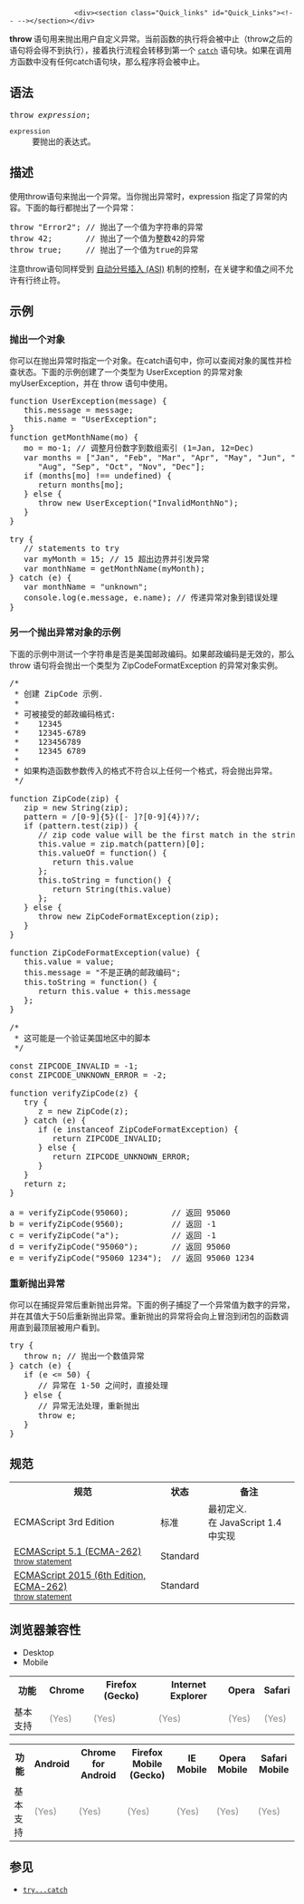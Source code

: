 
                
                  
                    <div><section class="Quick_links" id="Quick_Links"><!-- --></section></div>

<p><strong>throw </strong>&#x8BED;&#x53E5;&#x7528;&#x6765;&#x629B;&#x51FA;&#x7528;&#x6237;&#x81EA;&#x5B9A;&#x4E49;&#x5F02;&#x5E38;&#x3002;&#x5F53;&#x524D;&#x51FD;&#x6570;&#x7684;&#x6267;&#x884C;&#x5C06;&#x4F1A;&#x88AB;&#x4E2D;&#x6B62;&#xFF08;throw&#x4E4B;&#x540E;&#x7684;&#x8BED;&#x53E5;&#x5C06;&#x4F1A;&#x5F97;&#x4E0D;&#x5230;&#x6267;&#x884C;&#xFF09;&#xFF0C;&#x63A5;&#x7740;&#x6267;&#x884C;&#x6D41;&#x7A0B;&#x4F1A;&#x8F6C;&#x79FB;&#x5230;&#x7B2C;&#x4E00;&#x4E2A;&#xA0;<a href="/en-US/docs/Web/JavaScript/Reference/Statements/try...catch"><code>catch</code></a>&#xA0;&#x8BED;&#x53E5;&#x5757;&#x3002;&#x5982;&#x679C;&#x5728;&#x8C03;&#x7528;&#x65B9;&#x51FD;&#x6570;&#x4E2D;&#x6CA1;&#x6709;&#x4EFB;&#x4F55;catch&#x8BED;&#x53E5;&#x5757;&#xFF0C;&#x90A3;&#x4E48;&#x7A0B;&#x5E8F;&#x5C06;&#x4F1A;&#x88AB;&#x4E2D;&#x6B62;&#x3002;</p>

<h2 id="&#x8BED;&#x6CD5;">&#x8BED;&#x6CD5;</h2>

<pre class="syntaxbox">throw <em>expression</em>; </pre>

<dl>
 <dt><code>expression</code></dt>
 <dd>&#x8981;&#x629B;&#x51FA;&#x7684;&#x8868;&#x8FBE;&#x5F0F;&#x3002;</dd>
</dl>

<h2 id="&#x63CF;&#x8FF0;">&#x63CF;&#x8FF0;</h2>

<p>&#x4F7F;&#x7528;throw&#x8BED;&#x53E5;&#x6765;&#x629B;&#x51FA;&#x4E00;&#x4E2A;&#x5F02;&#x5E38;&#x3002;&#x5F53;&#x4F60;&#x629B;&#x51FA;&#x5F02;&#x5E38;&#x65F6;&#xFF0C;expression &#x6307;&#x5B9A;&#x4E86;&#x5F02;&#x5E38;&#x7684;&#x5185;&#x5BB9;&#x3002;&#x4E0B;&#x9762;&#x7684;&#x6BCF;&#x884C;&#x90FD;&#x629B;&#x51FA;&#x4E86;&#x4E00;&#x4E2A;&#x5F02;&#x5E38;&#xFF1A;</p>

<pre class="brush: js">throw &quot;Error2&quot;; // &#x629B;&#x51FA;&#x4E86;&#x4E00;&#x4E2A;&#x503C;&#x4E3A;&#x5B57;&#x7B26;&#x4E32;&#x7684;&#x5F02;&#x5E38;
throw 42;       // &#x629B;&#x51FA;&#x4E86;&#x4E00;&#x4E2A;&#x503C;&#x4E3A;&#x6574;&#x6570;42&#x7684;&#x5F02;&#x5E38;
throw true;     // &#x629B;&#x51FA;&#x4E86;&#x4E00;&#x4E2A;&#x503C;&#x4E3A;true&#x7684;&#x5F02;&#x5E38;</pre>

<p>&#x6CE8;&#x610F;throw&#x8BED;&#x53E5;&#x540C;&#x6837;&#x53D7;&#x5230;&#xA0;<a href="/en-US/docs/Web/JavaScript/Reference/Lexical_grammar#Automatic_semicolon_insertion">&#x81EA;&#x52A8;&#x5206;&#x53F7;&#x63D2;&#x5165;&#xA0;(ASI)</a>&#xA0;&#x673A;&#x5236;&#x7684;&#x63A7;&#x5236;&#xFF0C;&#x5728;&#x5173;&#x952E;&#x5B57;&#x548C;&#x503C;&#x4E4B;&#x95F4;&#x4E0D;&#x5141;&#x8BB8;&#x6709;&#x884C;&#x7EC8;&#x6B62;&#x7B26;&#x3002;</p>

<h2 id="&#x793A;&#x4F8B;">&#x793A;&#x4F8B;</h2>

<h3 id="&#x629B;&#x51FA;&#x4E00;&#x4E2A;&#x5BF9;&#x8C61;">&#x629B;&#x51FA;&#x4E00;&#x4E2A;&#x5BF9;&#x8C61;</h3>

<p>&#x4F60;&#x53EF;&#x4EE5;&#x5728;&#x629B;&#x51FA;&#x5F02;&#x5E38;&#x65F6;&#x6307;&#x5B9A;&#x4E00;&#x4E2A;&#x5BF9;&#x8C61;&#x3002;&#x5728;catch&#x8BED;&#x53E5;&#x4E2D;&#xFF0C;&#x4F60;&#x53EF;&#x4EE5;&#x67E5;&#x9605;&#x5BF9;&#x8C61;&#x7684;&#x5C5E;&#x6027;&#x5E76;&#x68C0;&#x67E5;&#x72B6;&#x6001;&#x3002;&#x4E0B;&#x9762;&#x7684;&#x793A;&#x4F8B;&#x521B;&#x5EFA;&#x4E86;&#x4E00;&#x4E2A;&#x7C7B;&#x578B;&#x4E3A; UserException &#x7684;&#x5F02;&#x5E38;&#x5BF9;&#x8C61; myUserException&#xFF0C;&#x5E76;&#x5728; throw &#x8BED;&#x53E5;&#x4E2D;&#x4F7F;&#x7528;&#x3002;</p>

<pre class="brush: js">function UserException(message) {
   this.message = message;
   this.name = &quot;UserException&quot;;
}
function getMonthName(mo) {
   mo = mo-1; // &#x8C03;&#x6574;&#x6708;&#x4EFD;&#x6570;&#x5B57;&#x5230;&#x6570;&#x7EC4;&#x7D22;&#x5F15; (1=Jan, 12=Dec)
   var months = [&quot;Jan&quot;, &quot;Feb&quot;, &quot;Mar&quot;, &quot;Apr&quot;, &quot;May&quot;, &quot;Jun&quot;, &quot;Jul&quot;,
      &quot;Aug&quot;, &quot;Sep&quot;, &quot;Oct&quot;, &quot;Nov&quot;, &quot;Dec&quot;];
   if (months[mo] !== undefined) {
      return months[mo];
   } else {
      throw new UserException(&quot;InvalidMonthNo&quot;);
   }
}

try {
   // statements to try
   var myMonth = 15; // 15 &#x8D85;&#x51FA;&#x8FB9;&#x754C;&#x5E76;&#x5F15;&#x53D1;&#x5F02;&#x5E38;
   var monthName = getMonthName(myMonth);
} catch (e) {
   var monthName = &quot;unknown&quot;;
   console.log(e.message, e.name); // &#x4F20;&#x9012;&#x5F02;&#x5E38;&#x5BF9;&#x8C61;&#x5230;&#x9519;&#x8BEF;&#x5904;&#x7406;
}
</pre>

<h3 id="&#x53E6;&#x4E00;&#x4E2A;&#x629B;&#x51FA;&#x5F02;&#x5E38;&#x5BF9;&#x8C61;&#x7684;&#x793A;&#x4F8B;">&#x53E6;&#x4E00;&#x4E2A;&#x629B;&#x51FA;&#x5F02;&#x5E38;&#x5BF9;&#x8C61;&#x7684;&#x793A;&#x4F8B;</h3>

<p>&#x4E0B;&#x9762;&#x7684;&#x793A;&#x4F8B;&#x4E2D;&#x6D4B;&#x8BD5;&#x4E00;&#x4E2A;&#x5B57;&#x7B26;&#x4E32;&#x662F;&#x5426;&#x662F;&#x7F8E;&#x56FD;&#x90AE;&#x653F;&#x7F16;&#x7801;&#x3002;&#x5982;&#x679C;&#x90AE;&#x653F;&#x7F16;&#x7801;&#x662F;&#x65E0;&#x6548;&#x7684;&#xFF0C;&#x90A3;&#x4E48; throw &#x8BED;&#x53E5;&#x5C06;&#x4F1A;&#x629B;&#x51FA;&#x4E00;&#x4E2A;&#x7C7B;&#x578B;&#x4E3A; ZipCodeFormatException &#x7684;&#x5F02;&#x5E38;&#x5BF9;&#x8C61;&#x5B9E;&#x4F8B;&#x3002;</p>

<pre class="brush: js">/*
 * &#x521B;&#x5EFA; ZipCode &#x793A;&#x4F8B;.
 *
 * &#x53EF;&#x88AB;&#x63A5;&#x53D7;&#x7684;&#x90AE;&#x653F;&#x7F16;&#x7801;&#x683C;&#x5F0F;:
 *    12345
 *    12345-6789
 *    123456789
 *    12345 6789
 *
 * &#x5982;&#x679C;&#x6784;&#x9020;&#x51FD;&#x6570;&#x53C2;&#x6570;&#x4F20;&#x5165;&#x7684;&#x683C;&#x5F0F;&#x4E0D;&#x7B26;&#x5408;&#x4EE5;&#x4E0A;&#x4EFB;&#x4F55;&#x4E00;&#x4E2A;&#x683C;&#x5F0F;&#xFF0C;&#x5C06;&#x4F1A;&#x629B;&#x51FA;&#x5F02;&#x5E38;&#x3002;
 */

function ZipCode(zip) {
   zip = new String(zip);
   pattern = /[0-9]{5}([- ]?[0-9]{4})?/;
   if (pattern.test(zip)) {
      // zip code value will be the first match in the string
      this.value = zip.match(pattern)[0];
      this.valueOf = function() {
         return this.value
      };
      this.toString = function() {
         return String(this.value)
      };
   } else {
      throw new ZipCodeFormatException(zip);
   }
}

function ZipCodeFormatException(value) {
   this.value = value;
   this.message = &quot;&#x4E0D;&#x662F;&#x6B63;&#x786E;&#x7684;&#x90AE;&#x653F;&#x7F16;&#x7801;&quot;;
   this.toString = function() {
      return this.value + this.message
   };
}

/*
 * &#x8FD9;&#x53EF;&#x80FD;&#x662F;&#x4E00;&#x4E2A;&#x9A8C;&#x8BC1;&#x7F8E;&#x56FD;&#x5730;&#x533A;&#x4E2D;&#x7684;&#x811A;&#x672C;
 */

const ZIPCODE_INVALID = -1;
const ZIPCODE_UNKNOWN_ERROR = -2;

function verifyZipCode(z) {
   try {
      z = new ZipCode(z);
   } catch (e) {
      if (e instanceof ZipCodeFormatException) {
         return ZIPCODE_INVALID;
      } else {
         return ZIPCODE_UNKNOWN_ERROR;
      }
   }
   return z;
}

a = verifyZipCode(95060);         // &#x8FD4;&#x56DE; 95060
b = verifyZipCode(9560);          // &#x8FD4;&#x56DE; -1
c = verifyZipCode(&quot;a&quot;);           // &#x8FD4;&#x56DE; -1
d = verifyZipCode(&quot;95060&quot;);       // &#x8FD4;&#x56DE; 95060
e = verifyZipCode(&quot;95060 1234&quot;);  // &#x8FD4;&#x56DE; 95060 1234
</pre>

<h3 id="&#x91CD;&#x65B0;&#x629B;&#x51FA;&#x5F02;&#x5E38;">&#x91CD;&#x65B0;&#x629B;&#x51FA;&#x5F02;&#x5E38;</h3>

<p>&#x4F60;&#x53EF;&#x4EE5;&#x5728;&#x6355;&#x6349;&#x5F02;&#x5E38;&#x540E;&#x91CD;&#x65B0;&#x629B;&#x51FA;&#x5F02;&#x5E38;&#x3002;&#x4E0B;&#x9762;&#x7684;&#x4F8B;&#x5B50;&#x6355;&#x6349;&#x4E86;&#x4E00;&#x4E2A;&#x5F02;&#x5E38;&#x503C;&#x4E3A;&#x6570;&#x5B57;&#x7684;&#x5F02;&#x5E38;&#xFF0C;&#x5E76;&#x5728;&#x5176;&#x503C;&#x5927;&#x4E8E;50&#x540E;&#x91CD;&#x65B0;&#x629B;&#x51FA;&#x5F02;&#x5E38;&#x3002;&#x91CD;&#x65B0;&#x629B;&#x51FA;&#x7684;&#x5F02;&#x5E38;&#x5C06;&#x4F1A;&#x5411;&#x4E0A;&#x5192;&#x6CE1;&#x5230;&#x95ED;&#x5305;&#x7684;&#x51FD;&#x6570;&#x8C03;&#x7528;&#x76F4;&#x5230;&#x6700;&#x9876;&#x5C42;&#x88AB;&#x7528;&#x6237;&#x770B;&#x5230;&#x3002;</p>

<pre class="brush: js">try {
   throw n; // &#x629B;&#x51FA;&#x4E00;&#x4E2A;&#x6570;&#x503C;&#x5F02;&#x5E38;
} catch (e) {
   if (e &lt;= 50) {
      // &#x5F02;&#x5E38;&#x5728; 1-50 &#x4E4B;&#x95F4;&#x65F6;&#xFF0C;&#x76F4;&#x63A5;&#x5904;&#x7406;
   } else {
      // &#x5F02;&#x5E38;&#x65E0;&#x6CD5;&#x5904;&#x7406;&#xFF0C;&#x91CD;&#x65B0;&#x629B;&#x51FA;
      throw e;
   }
}
</pre>

<h2 id="&#x89C4;&#x8303;">&#x89C4;&#x8303;</h2>

<table class="standard-table">
 <tbody>
  <tr>
   <th scope="col">&#x89C4;&#x8303;</th>
   <th scope="col">&#x72B6;&#x6001;</th>
   <th scope="col">&#x5907;&#x6CE8;</th>
  </tr>
  <tr>
   <td>ECMAScript 3rd Edition</td>
   <td>&#x6807;&#x51C6;</td>
   <td>&#x6700;&#x521D;&#x5B9A;&#x4E49;.<br>
    &#x5728; JavaScript 1.4 &#x4E2D;&#x5B9E;&#x73B0;</td>
  </tr>
  <tr>
   <td><a lang="en" hreflang="en" href="http://www.ecma-international.org/ecma-262/5.1/#sec-12.13" class="external">ECMAScript 5.1 (ECMA-262)<br><small lang="zh-CN">throw statement</small></a></td>
   <td><span class="spec-Standard">Standard</span></td>
   <td>&#xA0;</td>
  </tr>
  <tr>
   <td><a lang="en" hreflang="en" href="http://www.ecma-international.org/ecma-262/6.0/#sec-throw-statement" class="external">ECMAScript 2015 (6th Edition, ECMA-262)<br><small lang="zh-CN">throw statement</small></a></td>
   <td><span class="spec-Standard">Standard</span></td>
   <td>&#xA0;</td>
  </tr>
 </tbody>
</table>

<h2 id="&#x6D4F;&#x89C8;&#x5668;&#x517C;&#x5BB9;&#x6027;">&#x6D4F;&#x89C8;&#x5668;&#x517C;&#x5BB9;&#x6027;</h2>

<p></p><div class="htab">
    <a name="AutoCompatibilityTable" id="AutoCompatibilityTable"></a>
    <ul>
        <li class="selected"><a>Desktop</a></li>
        <li><a>Mobile</a></li>
    </ul>
</div><p></p>

<div id="compat-desktop">
<table class="compat-table">
 <tbody>
  <tr>
   <th>&#x529F;&#x80FD;</th>
   <th>Chrome</th>
   <th>Firefox (Gecko)</th>
   <th>Internet Explorer</th>
   <th>Opera</th>
   <th>Safari</th>
  </tr>
  <tr>
   <td>&#x57FA;&#x672C;&#x652F;&#x6301;</td>
   <td><span title="Please update this with the earliest version of support." style="color: #888;">(Yes)</span></td>
   <td><span title="Please update this with the earliest version of support." style="color: #888;">(Yes)</span></td>
   <td><span title="Please update this with the earliest version of support." style="color: #888;">(Yes)</span></td>
   <td><span title="Please update this with the earliest version of support." style="color: #888;">(Yes)</span></td>
   <td><span title="Please update this with the earliest version of support." style="color: #888;">(Yes)</span></td>
  </tr>
 </tbody>
</table>
</div>

<div id="compat-mobile">
<table class="compat-table">
 <tbody>
  <tr>
   <th>&#x529F;&#x80FD;</th>
   <th>Android</th>
   <th>Chrome for Android</th>
   <th>Firefox Mobile (Gecko)</th>
   <th>IE Mobile</th>
   <th>Opera Mobile</th>
   <th>Safari Mobile</th>
  </tr>
  <tr>
   <td>&#x57FA;&#x672C;&#x652F;&#x6301;</td>
   <td><span title="Please update this with the earliest version of support." style="color: #888;">(Yes)</span></td>
   <td><span title="Please update this with the earliest version of support." style="color: #888;">(Yes)</span></td>
   <td><span title="Please update this with the earliest version of support." style="color: #888;">(Yes)</span></td>
   <td><span title="Please update this with the earliest version of support." style="color: #888;">(Yes)</span></td>
   <td><span title="Please update this with the earliest version of support." style="color: #888;">(Yes)</span></td>
   <td><span title="Please update this with the earliest version of support." style="color: #888;">(Yes)</span></td>
  </tr>
 </tbody>
</table>
</div>

<h2 id="&#x53C2;&#x89C1;">&#x53C2;&#x89C1;</h2>

<ul>
 <li><a href="/en-US/docs/Web/JavaScript/Reference/Statements/try...catch"><code>try...catch</code></a></li>
</ul>
                  
                
              
